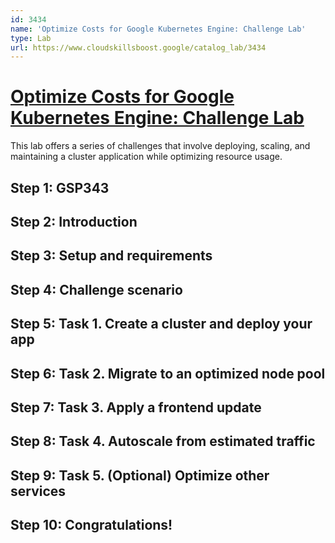 ```yaml
---
id: 3434
name: 'Optimize Costs for Google Kubernetes Engine: Challenge Lab'
type: Lab
url: https://www.cloudskillsboost.google/catalog_lab/3434
---
```


# [Optimize Costs for Google Kubernetes Engine: Challenge Lab](https://www.cloudskillsboost.google/catalog_lab/3434)

This lab offers a series of challenges that involve deploying, scaling, and maintaining a cluster application while optimizing resource usage.

## Step 1: GSP343

## Step 2: Introduction

## Step 3: Setup and requirements

## Step 4: Challenge scenario

## Step 5: Task 1. Create a cluster and deploy your app

## Step 6: Task 2. Migrate to an optimized node pool

## Step 7: Task 3. Apply a frontend update

## Step 8: Task 4. Autoscale from estimated traffic

## Step 9: Task 5. (Optional) Optimize other services

## Step 10: Congratulations!

